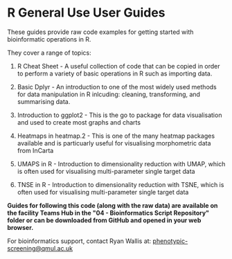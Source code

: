 # R General Use User Guides

These guides provide raw code examples for getting started with bioinformatic operations in R. 

They cover a range of topics:

1. R Cheat Sheet - A useful collection of code that can be copied in order to perform a variety of basic operations in R such as importing data.

2. Basic Dplyr - An introduction to one of the most widely used methods for data manipulation in R inlcuding: cleaning, transforming, and summarising data.

3. Introduction to ggplot2 - This is the go to package for data visualisation and used to create most graphs and charts

4. Heatmaps in heatmap.2 - This is one of the many heatmap packages available and is particuarly useful for visualising morphometric data from InCarta

5. UMAPS in R - Introduction to dimensionality reduction with UMAP, which is often used for visualising multi-parameter single target data

6. TNSE in R - Introduction to dimensionality reduction with TSNE, which is often used for visualising multi-parameter single target data

**Guides for following this code (along with the raw data) are available on the facility Teams Hub in the "04 - Bioinformatics Script Repository" folder or can be downloaded from GitHub and opened in your web browser.**

For bioinformatics support, contact Ryan Wallis at: phenotypic-screening@qmul.ac.uk


